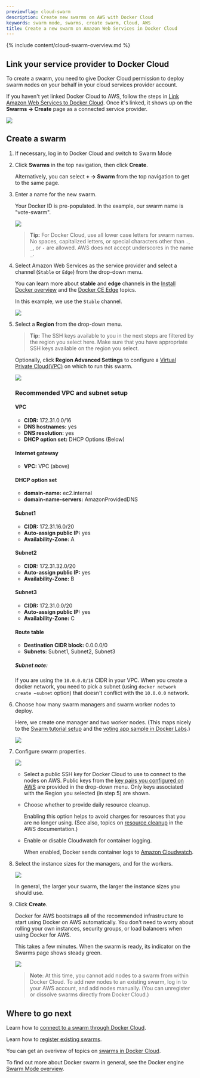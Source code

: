 ```yaml
---
previewflag: cloud-swarm
description: Create new swarms on AWS with Docker Cloud
keywords: swarm mode, swarms, create swarm, Cloud, AWS
title: Create a new swarm on Amazon Web Services in Docker Cloud
---
```


{% include content/cloud-swarm-overview.md %}

## Link your service provider to Docker Cloud

To create a swarm, you need to give Docker Cloud permission to deploy swarm
nodes on your behalf in your cloud services provider account.

If you haven't yet linked Docker Cloud to AWS, follow the steps in [Link Amazon Web Services to Docker Cloud](link-aws-swarm.md). Once it's
linked, it shows up on the **Swarms -> Create** page as a connected service
provider.

![](images/aws-creds-cloud.png)

## Create a swarm

1. If necessary, log in to Docker Cloud and switch to Swarm Mode

2. Click **Swarms** in the top navigation, then click **Create**.

    Alternatively, you can select **+ -> Swarm** from the top navigation to get to the same page.

3.  Enter a name for the new swarm.

    Your Docker ID is pre-populated. In the example, our swarm name
    is "vote-swarm".

    ![](images/aws-create-swarm-1-name.png)

    >**Tip:** For Docker Cloud, use all lower case letters for swarm names. No spaces, capitalized letters, or special characters other than `.`, `_`, or `-` are allowed. AWS does not accept underscores in the name `_`.

4.  Select Amazon Web Services as the service provider and select a channel (`Stable` or `Edge`) from the drop-down menu.

    You can learn more about **stable** and **edge** channels in the [Install Docker overview](/install/) and the [Docker CE Edge](/edge/) topics.

    In this example, we use the `Stable` channel.

    ![](images/aws-create-swarm-0.png)

5.  Select a **Region** from the drop-down menu.

    > **Tip:** The SSH keys available to you in the next steps are
    filtered by the region you select here. Make sure that you have
    appropriate SSH keys available on the region you select.

    Optionally, click **Region Advanced Settings** to configure a
    [Virtual Private Cloud(VPC)](http://docs.aws.amazon.com/AmazonVPC/latest/UserGuide/VPC_Introduction.html) on which to run this swarm.

    ![](images/aws-create-swarm-3-region.png)

    ### Recommended VPC and subnet setup

    #### VPC

    * **CIDR:** 172.31.0.0/16
    * **DNS hostnames:** yes
    * **DNS resolution:** yes
    * **DHCP option set:** DHCP Options (Below)

    #### Internet gateway
    * **VPC:** VPC (above)

    #### DHCP option set

    * **domain-name:** ec2.internal
    * **domain-name-servers:** AmazonProvidedDNS

    #### Subnet1
    * **CIDR:** 172.31.16.0/20
    * **Auto-assign public IP:** yes
    * **Availability-Zone:** A

    #### Subnet2
    * **CIDR:** 172.31.32.0/20
    * **Auto-assign public IP:** yes
    * **Availability-Zone:** B

    #### Subnet3
    * **CIDR:** 172.31.0.0/20
    * **Auto-assign public IP:** yes
    * **Availability-Zone:** C

    #### Route table
    * **Destination CIDR block:** 0.0.0.0/0
    * **Subnets:** Subnet1, Subnet2, Subnet3

    ##### Subnet note:
    If you are using the `10.0.0.0/16` CIDR in your VPC. When you create a docker network, you need to pick a subnet (using `docker network create —subnet` option) that doesn't conflict with the `10.0.0.0` network.

6.  Choose how many swarm managers and swarm worker nodes to deploy.

    Here, we create one manager and two worker nodes. (This maps nicely to the [Swarm tutorial setup](/engine/swarm/swarm-tutorial/index.md) and the [voting app sample in Docker Labs](https://github.com/docker/labs/blob/master/beginner/chapters/votingapp.md).)

    ![](images/cloud-create-swarm-4-size.png)

7.  Configure swarm properties.

    ![](images/aws-create-swarm-5-properties.png)

    * Select a public SSH key for Docker Cloud to use to connect to the
    nodes on AWS. Public keys from the [key pairs you configured on AWS](http://docs.aws.amazon.com/AWSEC2/latest/UserGuide/ec2-key-pairs.html) are provided in the drop-down menu. Only keys associated with the
    Region you selected (in step 5) are shown.

    * Choose whether to provide daily resource cleanup.

      Enabling this option helps to avoid charges for resources that you are no longer using. (See also, topics on [resource cleanup](http://docs.aws.amazon.com/AmazonECS/latest/developerguide/ECS_CleaningUp.html) in the AWS documentation.)

    * Enable or disable Cloudwatch for container logging.

      When enabled, Docker sends container logs to [Amazon Cloudwatch](https://aws.amazon.com/cloudwatch/).

7. Select the instance sizes for the managers, and for the workers.

    ![](images/aws-create-swarm-6-manager-worker.png)

    In general, the larger your swarm, the larger the instance sizes you should use.

9. Click **Create**.

    Docker for AWS bootstraps all of the recommended infrastructure to
    start using Docker on AWS automatically. You don't need to worry
    about rolling your own instances, security groups, or load balancers
    when using Docker for AWS. 

    This takes a few minutes. When the swarm is ready, its indicator on the Swarms page shows steady green.

    ![](images/aws-create-swarm-7-list.png)

    > **Note**: At this time, you cannot add nodes to a swarm from
    within Docker Cloud. To add new nodes to an existing swarm,
    log in to your AWS account, and add nodes manually. (You can
    unregister or dissolve swarms directly from Docker Cloud.)

## Where to go next

Learn how to [connect to a swarm through Docker Cloud](connect-to-swarm.md).

Learn how to [register existing swarms](register-swarms.md).

You can get an overivew of topics on [swarms in Docker Cloud](index.md).

To find out more about Docker swarm in general, see the Docker engine
[Swarm Mode overview](/engine/swarm/).
